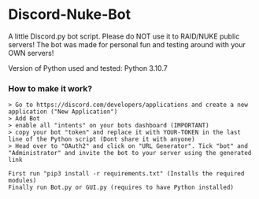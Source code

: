 # Discord-Nuke-Bot
A little Discord.py bot script. Please do NOT use it to RAID/NUKE public servers! The bot was made for personal fun and testing around with your OWN servers!

Version of Python used and tested: Python 3.10.7

### How to make it work? ###
    
    > Go to https://discord.com/developers/applications and create a new application ("New Application")
    > Add Bot
    > enable all "intents" on your bots dashboard (IMPORTANT)
    > copy your bot "token" and replace it with YOUR-TOKEN in the last line of the Python script (Dont share it with anyone)
    > Head over to "OAuth2" and click on "URL Generator". Tick "bot" and "Administrator" and invite the bot to your server using the generated link
    
    First run "pip3 install -r requirements.txt" (Installs the required modules)
    Finally run Bot.py or GUI.py (requires to have Python installed)

    

